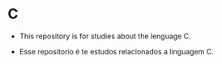 # C
- This repository is for studies about the lenguage C.

- Esse repositorio é te estudos relacionados a linguagem C.
